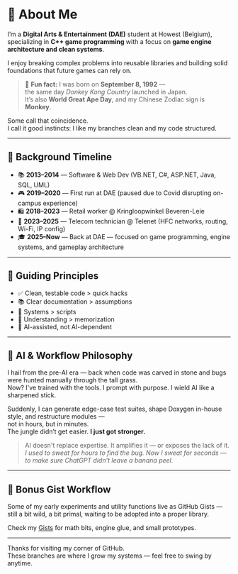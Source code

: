 # 👋 About Me

I’m a **Digital Arts & Entertainment (DAE)** student at Howest (Belgium),
specializing in **C++ game programming** with a focus on **game engine architecture and clean systems**.

I enjoy breaking complex problems into reusable libraries and building solid foundations that future games can rely on.

> 🦍 **Fun fact:** I was born on **September 8, 1992** —  
> the same day *Donkey Kong Country* launched in Japan.  
> It’s also **World Great Ape Day**, and my Chinese Zodiac sign is **Monkey**.

Some call that coincidence.  
I call it good instincts: I like my branches clean and my code structured.

---

## 🧠 Background Timeline

* 📚 **2013–2014** — Software & Web Dev (VB.NET, C#, ASP.NET, Java, SQL, UML)
* 🎮 **2019–2020** — First run at DAE (paused due to Covid disrupting on-campus experience)
* 🛍️ **2018–2023** — Retail worker @ Kringloopwinkel Beveren-Leie
* 🔌 **2023–2025** — Telecom technician @ Telenet (HFC networks, routing, Wi-Fi, IP config)
* 🎓 **2025–Now** — Back at DAE — focused on game programming, engine systems, and gameplay architecture

---

## 📌 Guiding Principles

* ✅ Clean, testable code > quick hacks
* 📚 Clear documentation > assumptions
* 🧩 Systems > scripts
* 🧠 Understanding > memorization
* 🤖 AI-assisted, not AI-dependent

---

## 🤖 AI & Workflow Philosophy

I hail from the pre-AI era — back when code was carved in stone and bugs were hunted manually through the tall grass.  
Now? I've trained with the tools. I prompt with purpose. I wield AI like a sharpened stick.

Suddenly, I can generate edge-case test suites, shape Doxygen in-house style, and restructure modules —  
not in hours, but in minutes.  
The jungle didn’t get easier. **I just got stronger.**

> AI doesn't replace expertise. It amplifies it — or exposes the lack of it.
> *I used to sweat for hours to find the bug.
> Now I sweat for seconds — to make sure ChatGPT didn’t leave a banana peel.*

---

## 🧪 Bonus Gist Workflow

Some of my early experiments and utility functions live as GitHub Gists —  
still a bit wild, a bit primal, waiting to be adopted into a proper library.

Check my [Gists](https://gist.github.com/Bvisi0n) for math bits, engine glue, and small prototypes.

---

Thanks for visiting my corner of GitHub.  
These branches are where I grow my systems — feel free to swing by anytime.
